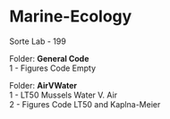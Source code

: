 # Marine-Ecology
Sorte Lab - 199

Folder: **General Code** <br/>
1 - Figures Code Empty
<br/>

Folder: **AirVWater** <br/>
1 - LT50 Mussels Water V. Air <br/>
2 - Figures Code LT50 and Kaplna-Meier

